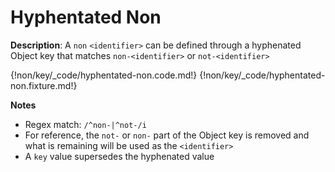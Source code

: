 # Hyphentated Non
<div class="te-verified"></div>

__Description__: A `non` `<identifier>` can be defined through a hyphenated Object key that matches `non-<identifier>` or `not-<identifier>`

{!non/key/_code/hyphentated-non.code.md!}
{!non/key/_code/hyphentated-non.fixture.md!}

__Notes__

+ Regex match: `/^non-|^not-/i`
+ For reference, the `not-` or `non-` part of the Object key is removed and what is remaining will be used as the `<identifier>`
+ A `key` value supersedes the hyphenated value

<div class="cf"></div>
<div class="end"></div>

